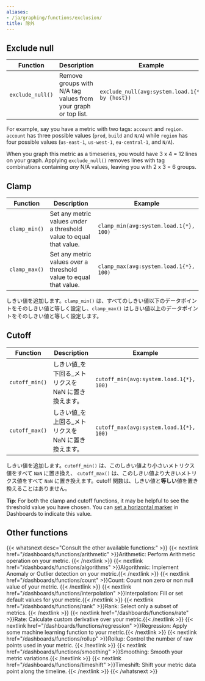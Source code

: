 ```yaml
---
aliases:
- /ja/graphing/functions/exclusion/
title: 除外
---
```


## Exclude null

| Function         | Description                                                    | Example                                        |
| ---------------- | -------------------------------------------------------------- | ---------------------------------------------- |
| `exclude_null()` | Remove groups with N/A tag values from your graph or top list. | `exclude_null(avg:system.load.1{*} by {host})` |

For example, say you have a metric with two tags: `account` and `region`. `account` has three possible values (`prod`, `build` and `N/A`) while `region` has four possible values (`us-east-1`, `us-west-1`, `eu-central-1`, and `N/A`).

When you graph this metric as a timeseries, you would have 3 x 4 = 12 lines on your graph. Applying `exclude_null()` removes lines with tag combinations containing _any_ N/A values, leaving you with 2 x 3 = 6 groups.

## Clamp

| Function      | Description                                                          | Example                                |
| ------------- | -------------------------------------------------------------------- | -------------------------------------- |
| `clamp_min()` | Set any metric values _under_ a threshold value to equal that value. | `clamp_min(avg:system.load.1{*}, 100)` |
| `clamp_max()` | Set any metric values _over_ a threshold value to equal that value.  | `clamp_max(avg:system.load.1{*}, 100)` |

しきい値を追加します。`clamp_min()` は、すべてのしきい値以下のデータポイントをそのしきい値と等しく設定し、`clamp_max()` はしきい値以上のデータポイントをそのしきい値と等しく設定します。

## Cutoff

| Function       | Description                                     | Example                                 |
| -------------- | ----------------------------------------------- | --------------------------------------- |
| `cutoff_min()` | しきい値_を下回る_メトリクスを NaN に置き換えます。 | `cutoff_min(avg:system.load.1{*}, 100)` |
| `cutoff_max()` | しきい値_を上回る_メトリクスを NaN に置き換えます。  | `cutoff_max(avg:system.load.1{*}, 100)` |

しきい値を追加します。`cutoff_min()` は、このしきい値より小さいメトリクス値をすべて `NaN` に置き換え、 `cutoff_max()` は、このしきい値より大きいメトリクス値をすべて `NaN` に置き換えます。cutoff 関数は、しきい値と**等しい**値を置き換えることはありません。

**Tip**: For both the clamp and cutoff functions, it may be helpful to see the threshold value you have chosen. You can [set a horizontal marker][1] in Dashboards to indicate this value.

## Other functions

{{< whatsnext desc="Consult the other available functions:" >}}
{{< nextlink href="/dashboards/functions/arithmetic" >}}Arithmetic: Perform Arithmetic operation on your metric. {{< /nextlink >}}
{{< nextlink href="/dashboards/functions/algorithms" >}}Algorithmic: Implement Anomaly or Outlier detection on your metric.{{< /nextlink >}}
{{< nextlink href="/dashboards/functions/count" >}}Count: Count non zero or non null value of your metric. {{< /nextlink >}}
{{< nextlink href="/dashboards/functions/interpolation" >}}Interpolation: Fill or set default values for your metric.{{< /nextlink >}}
{{< nextlink href="/dashboards/functions/rank" >}}Rank: Select only a subset of metrics. {{< /nextlink >}}
{{< nextlink href="/dashboards/functions/rate" >}}Rate: Calculate custom derivative over your metric.{{< /nextlink >}}
{{< nextlink href="/dashboards/functions/regression" >}}Regression: Apply some machine learning function to your metric.{{< /nextlink >}}
{{< nextlink href="/dashboards/functions/rollup" >}}Rollup: Control the number of raw points used in your metric. {{< /nextlink >}}
{{< nextlink href="/dashboards/functions/smoothing" >}}Smoothing: Smooth your metric variations.{{< /nextlink >}}
{{< nextlink href="/dashboards/functions/timeshift" >}}Timeshift: Shift your metric data point along the timeline. {{< /nextlink >}}
{{< /whatsnext >}}

[1]: https://www.datadoghq.com/blog/customize-graphs-dashboards-graph-markers/